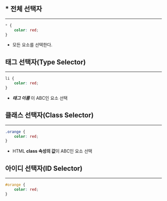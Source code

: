 ## \* 전체 선택자
---
```css
* {
	color: red;  
}
```
- 모든 요소를 선택한다.
## 태그 선택자(Type Selector)
---
```css
li {
	color: red;
}
```
- _**태그 이름**_ 이 ABC인 요소 선택

## 클래스 선택자(Class Selector)
---
```css
.orange {
	color: red;
}
```
- HTML **class 속성의 값**이 ABC인 요소 선택

## 아이디 선택자(ID Selector)
---
```css
#orange {
	color: red;
}
```


